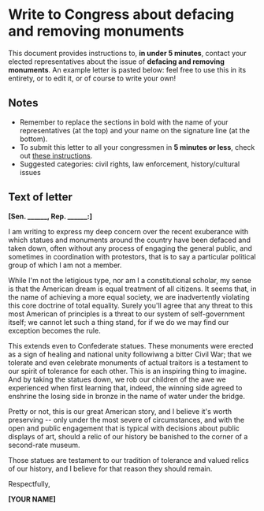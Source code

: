 # Write to Congress about defacing and removing monuments

This document provides instructions to, **in under 5 minutes**, contact your elected representatives about the issue of **defacing and removing monuments**. An example letter is pasted below: feel free to use this in its entirety, or to edit it, or of course to write your own!

## Notes

- Remember to replace the sections in bold with the name of your representatives (at the top) and your name on the signature line (at the bottom).
- To submit this letter to all your congressmen in **5 minutes or less**, check out [these instructions](https://github.com/timbodini/write-to-congress).
- Suggested categories: civil rights, law enforcement, history/cultural issues

## Text of letter 

**[Sen. ______, Rep. ______:]**

I am writing to express my deep concern over the recent exuberance with which statues and monuments around the country have been defaced and taken down, often without any process of engaging the general public, and sometimes in coordination with protestors, that is to say a particular political group of which I am not a member.

While I'm not the letigious type, nor am I a constitutional scholar, my sense is that the American dream is equal treatment of all citizens. It seems that, in the name of achieving a more equal society, we are inadvertently violating this core doctrine of total equality. Surely you'll agree that any threat to this most American of principles is a threat to our system of self-government itself; we cannot let such a thing stand, for if we do we may find our exception becomes the rule.

This extends even to Confederate statues. These monuments were erected as a sign of healing and national unity followiwng a bitter Civil War; that we tolerate and even celebrate monuments of actual traitors is a testament to our spirit of tolerance for each other. This is an inspiring thing to imagine. And by taking the statues down, we rob our children of the awe we experienced when first learning that, indeed, the winning side agreed to enshrine the losing side in bronze in the name of water under the bridge. 

Pretty or not, this is our great American story, and I believe it's worth preserving -- only under the most severe of circumstances, and with the open and public engagement that is typical with decisions about public displays of art, should a relic of our history be banished to the corner of a second-rate museum.

Those statues are testament to our tradition of tolerance and valued relics of our history, and I believe for that reason they should remain.

Respectfully,

**[YOUR NAME]**

